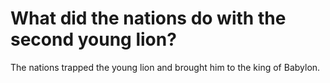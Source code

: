 # What did the nations do with the second young lion?

The nations trapped the young lion and brought him to the king of Babylon.
